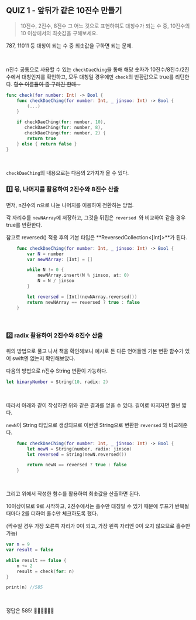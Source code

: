 ## 	QUIZ 1 - 앞뒤가 같은 10진수 만들기

>  10진수, 2진수, 8진수 그 어느 것으로 표현하여도 대칭수가 되는 수 중, 10진수의 10 이상에서의 최솟값을 구해보세요.

787, 11011 등 대칭이 되는 수 중 최솟값을 구하면 되는 문제.

<br>

n진수 공통으로 사용할 수 있는 `checkDaeChing`을 통해 해당 숫자가 10진수/8진수/2진수에서 대칭인지를 확인하고, 모두 대칭일 경우에만 `check`의 반환값으로 true를 리턴한다. ~~함수 이름들이 좀 구리긴 한데...~~

```swift
func check(for number: Int) -> Bool {
    func checkDaeChing(for number: Int, _ jinsoo: Int) -> Bool {
        (...)
    }

    if checkDaeChing(for: number, 10),
       checkDaeChing(for: number, 8),
       checkDaeChing(for: number, 2) {
        return true
    } else { return false }
}
```

<br>

`checkDaeChing`의 내용으로는 다음의 2가지가 올 수 있다.<br>

### 1️⃣ 몫, 나머지를 활용하여 2진수와 8진수 산출

먼저, n진수의 n으로 나눈 나머지를 이용하여 전환하는 방법.<br>

각 자리수를 `newNArray`에 저장하고, 그것을 뒤집은 `reversed	`와 비교하여 같을 경우 true를 반환한다.<br>

참고로 reversed() 적용 후의 기본 타입은 **ReversedCollection<[Int]>**가 된다.

```swift
    func checkDaeChing(for number: Int, _ jinsoo: Int) -> Bool {
        var N = number
        var newNArray: [Int] = []

        while N != 0 {
            newNArray.insert(N % jinsoo, at: 0)
            N = N / jinsoo
        }

        let reversed = [Int](newNArray.reversed())
        return newNArray == reversed ? true : false
    }
```

<br>

### 2️⃣ radix 활용하여 2진수와 8진수 산출

위의 방법으로 풀고 나서 책을 확인해보니 예시로 든 다른 언어들엔 기본 변환 함수가 있어 swift엔 없는지 확인해보았다.<br>

다음의 방법으로 n진수 String 변환이 가능하다.

```swift
let binaryNumber = String(10, radix: 2)
```

<br>

따라서 아래와 같이 작성하면 위와 같은 결과를 얻을 수 있다. 길이로 따지자면 훨씬 짧다.<br>

`newN`이 String 타입으로 생성되므로 이번엔 String으로 변환한 `reversed` 와 비교해준다.

```swift
    func checkDaeChing(for number: Int, _ jinsoo: Int) -> Bool {
        let newN = String(number, radix: jinsoo)
        let reversed = String(newN.reversed())

        return newN == reversed ? true : false
    }
```

<br>

그리고 위에서 작성한 함수를 활용하여 최솟값을 산출하면 된다.<br>

10이상이므로 9로 시작하고, 2진수에서는 홀수만 대칭일 수 있기 때문에 루프가 반복될 때마다 2를 더하여 홀수만 체크하도록 했다.<br>

(짝수일 경우 가장 오른쪽 자리가 0이 되고, 가장 왼쪽 자리엔 0이 오지 않으므로 홀수만 가능)<br>

```swift
var n = 9
var result = false

while result == false {
    n += 2
    result = check(for: n)
}

print(n) //585
```

<br>

정답은 585! 👏🏻👏🏻👏🏻